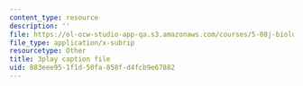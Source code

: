 ```yaml
---
content_type: resource
description: ''
file: https://ol-ocw-studio-app-qa.s3.amazonaws.com/courses/5-08j-biological-chemistry-ii-spring-2016/883eee951f1d50fa858fd4fcb9e67882_u5uvIbaIl3U.vtt
file_type: application/x-subrip
resourcetype: Other
title: 3play caption file
uid: 883eee95-1f1d-50fa-858f-d4fcb9e67882
---
```


